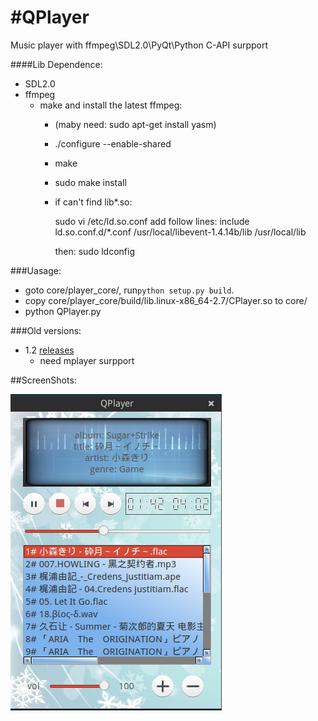 #QPlayer
==========

Music player with ffmpeg\SDL2.0\PyQt\Python C-API surpport

####Lib Dependence:

- SDL2.0
- ffmpeg
    - make and install the latest ffmpeg:
        - (maby need: sudo apt-get install yasm)
        - ./configure --enable-shared
        - make
        - sudo make install
        - if can't find lib*.so:

            sudo vi /etc/ld.so.conf
            add follow lines:
                include ld.so.conf.d/*.conf
                /usr/local/libevent-1.4.14b/lib
                /usr/local/lib

            then:
                sudo ldconfig


###Uasage:

- goto core/player_core/, run`python setup.py build`.
- copy core/player_core/build/lib.linux-x86_64-2.7/CPlayer.so to core/
- python QPlayer.py


###Old versions:

- 1.2 [releases](https://github.com/MarcoQin/QPlayer/releases)
    - need mplayer surpport


##ScreenShots:

![Qmp3player][test]

[test]: https://github.com/MarcoQin/gallery/blob/master/Qmp3player/Qplayer1.png

